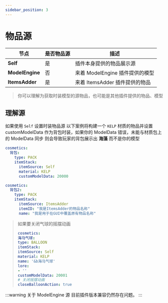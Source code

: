 ```yaml
---
sidebar_position: 3
---
```


# 物品源
| **节点**     | 是否物品源 | 描述                     |
|------------|-------|------------------------|
| **Self** | 是     | 插件本身提供的物品展示源           |
| **ModelEngine** | 否     | 来着 ModelEngine 插件提供的模型 |
| **ItemsAdder** | 是     | 来着 ItemsAdder 插件提供的物品  |
> 你可以理解为获取时装模型的源物品，也可能是其他插件提供的物品、模型

## 理解源
如果使用 `Self` 设置时装物品源
以下案例将构建一个 `KELP` 材质的物品并设置 customModelData
作为背包时装，如果你的 ModelData 错误，未能与材质包上的 ModelData 同步
则会导致玩家的背包展示出 **海藻** 而不是你的模型
```yaml title="Self"
cosmetics:
  背包:
    type: PACK
    itemStack:
      itemSource: Self
      material: KELP
      customModelData: 20000
```

```yaml title="ItemsAdder"
cosmetics:
  背包2:
    type: PACK
    itemStack:
      itemSource: ItemsAdder
      itemID: "我是ItemsAdder的物品名称"
      name: "我是用于在GUI中覆盖原有物品名称"
```

> 如果要关闭气球的摇摆动画
> ```yaml title="如果要关闭气球的摇摆动画”
> cosmetics:
> 海马气球:
> type: BALLOON
> itemStack:
> itemSource: Self
> material: KELP
> name: '&b海马气球'
> lore:
> - ''
> customModelData: 20001
> # 关闭摇摆动画
> closeBalloonAction: true
> ```

:::warning 关于 ModelEngine 源
目前插件版本兼容仍然存在问题。
:::


 
